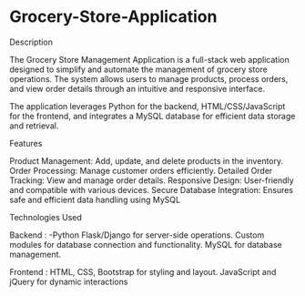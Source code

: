 # Grocery-Store-Application

Description

The Grocery Store Management Application is a full-stack web application designed to simplify and automate the management of grocery store operations. The system allows users to manage products, process orders, and view order details through an intuitive and responsive interface.

The application leverages Python for the backend, HTML/CSS/JavaScript for the frontend, and integrates a MySQL database for efficient data storage and retrieval.

Features

Product Management: Add, update, and delete products in the inventory.
Order Processing: Manage customer orders efficiently.
Detailed Order Tracking: View and manage order details.
Responsive Design: User-friendly and compatible with various devices.
Secure Database Integration: Ensures safe and efficient data handling using MySQL

Technologies Used

Backend :
-Python
  Flask/Django for server-side operations.
  Custom modules for database connection and functionality.
  MySQL for database management.

Frontend :
HTML, CSS, Bootstrap for styling and layout.
JavaScript and jQuery for dynamic interactions
